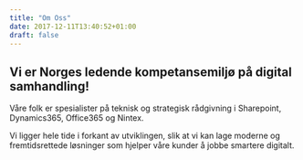 ```yaml
---
title: "Om Oss"
date: 2017-12-11T13:40:52+01:00
draft: false
---
```


## Vi er Norges ledende kompetansemiljø på digital samhandling!

    
Våre folk er spesialister på teknisk og strategisk rådgivning i Sharepoint, Dynamics365, Office365 og Nintex. 

    
Vi ligger hele tide i forkant av utviklingen, slik at vi kan lage moderne og fremtidsrettede løsninger som hjelper våre kunder å jobbe smartere digitalt.








